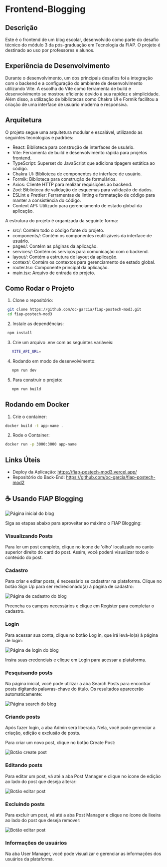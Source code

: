 # Frontend-Blogging

## Descrição

Este é o frontend de um blog escolar, desenvolvido como parte do desafio técnico do módulo 3 da pós-graduação em Tecnologia da FIAP. O projeto é destinado ao uso por professores e alunos.

## Experiência de Desenvolvimento

Durante o desenvolvimento, um dos principais desafios foi a integração com o backend e a configuração do ambiente de desenvolvimento utilizando Vite. A escolha do Vite como ferramenta de build e desenvolvimento se mostrou eficiente devido à sua rapidez e simplicidade. Além disso, a utilização de bibliotecas como Chakra UI e Formik facilitou a criação de uma interface de usuário moderna e responsiva.

## Arquitetura

O projeto segue uma arquitetura modular e escalável, utilizando as seguintes tecnologias e padrões:

- React: Biblioteca para construção de interfaces de usuário.
- Vite: Ferramenta de build e desenvolvimento rápida para projetos frontend.
- TypeScript: Superset do JavaScript que adiciona tipagem estática ao código.
- Chakra UI: Biblioteca de componentes de interface de usuário.
- Formik: Biblioteca para construção de formulários.
- Axios: Cliente HTTP para realizar requisições ao backend.
- Zod: Biblioteca de validação de esquemas para validação de dados.
- ESLint e Prettier: Ferramentas de linting e formatação de código para manter a consistência do código.
- Context API: Utilizado para gerenciamento de estado global da aplicação.

A estrutura do projeto é organizada da seguinte forma:

- src/: Contém todo o código fonte do projeto.
- components/: Contém os componentes reutilizáveis da interface de usuário.
- pages/: Contém as páginas da aplicação.
- services/: Contém os serviços para comunicação com o backend.
- layout/: Contém a estrutura de layout da aplicação.
- context/: Contém os contextos para gerenciamento de estado global.
- router.tsx: Componente principal da aplicação.
- main.tsx: Arquivo de entrada do projeto.

## Como Rodar o Projeto

1. Clone o repositório:

```bash
 git clone https://github.com/oc-garcia/fiap-postech-mod3.git
 cd fiap-postech-mod3
```

2. Instale as dependências:

```bash
 npm install
```

3. Crie um arquivo .env com as seguintes variáveis:

```bash
   VITE_API_URL=
```

4. Rodando em modo de desenvolvimento:

```bash
   npm run dev
```

5. Para construir o projeto:

```bash
   npm run build
```

## Rodando em Docker

1. Crie o container:

```bash
docker build -t app-name .
```

2. Rode o Container:

```bash
docker run -p 3000:3000 app-name
```

## Links Úteis

- Deploy da Aplicação: https://fiap-postech-mod3.vercel.app/
- Repositório do Back-End: https://github.com/oc-garcia/fiap-postech-mod2

## ☕ Usando FIAP Blogging

<img src="src\assets\imgs\fiap-blog-home.png" alt="Página inicial do blog">

Siga as etapas abaixo para aproveitar ao máximo o FIAP Blogging:

### Visualizando Posts

Para ler um post completo, clique no ícone de 'olho' localizado no canto superior direito do card do post. Assim, você poderá visualizar todo o conteúdo do post.

### Cadastro

Para criar e editar posts, é necessário se cadastrar na plataforma. Clique no botão Sign Up para ser redirecionado(a) à página de cadastro:

<img src="src\assets\imgs\fiap-blog-cadastro.png" alt="Página de cadastro do blog">

Preencha os campos necessários e clique em Register para completar o cadastro.

### Login

Para acessar sua conta, clique no botão Log in, que irá levá-lo(a) à página de login:

<img src="src\assets\imgs\fiap-blog-login.png" alt="Página de login do blog">

Insira suas credenciais e clique em Login para acessar a plataforma.

### Pesquisando posts

Na página inicial, você pode utilizar a aba Search Posts para encontrar posts digitando palavras-chave do título. Os resultados aparecerão automaticamente:

<img src="src\assets\imgs\fiap-blog-search.png" alt="Página search do blog">

### Criando posts

Após fazer login, a aba Admin será liberada. Nela, você pode gerenciar a criação, edição e exclusão de posts.

Para criar um novo post, clique no botão Create Post:

![Botão create post](src\assets\imgs\fiap-blog-botao-create.png)

### Editando posts

Para editar um post, vá até a aba Post Manager e clique no ícone de edição ao lado do post que deseja alterar:

![Botão editar post](src\assets\imgs\fiap-blog-editar.png)

### Excluindo posts

Para excluir um post, vá até a aba Post Manager e clique no ícone de lixeira ao lado do post que deseja remover:

![Botão editar post](src\assets\imgs\fiap-blog-excluir.png)

### Informações de usuários

Na aba User Manager, você pode visualizar e gerenciar as informações dos usuários da plataforma.
````
